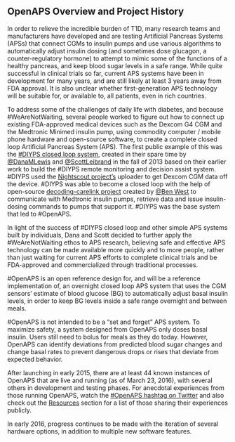 ## OpenAPS Overview and Project History

In order to relieve the incredible burden of T1D, many research teams and manufacturers have developed and are testing Artificial Pancreas Systems (APSs) that connect CGMs to insulin pumps and use various algorithms to automatically adjust insulin dosing (and sometimes dose glucagon, a counter-regulatory hormone) to attempt to mimic some of the functions of a healthy pancreas, and keep blood sugar levels in a safe range. While quite successful in clinical trials so far, current APS systems have been in development for many years, and are still likely at least 3 years away from FDA approval. It is also unclear whether first-generation APS technology will be suitable for, or available to, all patients, even in rich countries.

To address some of the challenges of daily life with diabetes, and because #WeAreNotWaiting, several people worked to figure out how to connect up existing FDA-approved medical devices such as the Dexcom G4 CGM and the Medtronic Minimed insulin pump, using commodity computer / mobile phone hardware and open-source software, to create a complete closed loop Artificial Pancreas System (APS). The first public example of this was the [#DIYPS closed loop system](http://diyps.org), created in their spare time by [@DanaMLewis](http://twitter.com/danamlewis) and [@ScottLeibrand](http://twitter.com/scottleibrand) in the fall of 2013 based on their earlier work to build the #DIYPS remote monitoring and decision assist system. #DIYPS used the [Nightscout project’s](http://nightscout.info) uploader to get Dexcom CGM data off the device. #DIYPS was able to become a closed loop with the help of open-source [decoding-carelink project](http://www.github.com/bewest/decoding-carelink) created by [@Ben West](http://twitter.com/bewestisdoing) to communicate with Medtronic insulin pumps, retrieve data and issue insulin-dosing commands to pumps that support it. #DIYPS was the base system that led to #OpenAPS.

In light of the success of #DIYPS closed loop and other simple APS systems built by individuals, Dana and Scott decided to further apply the #WeAreNotWaiting ethos to APS research, believing safe and effective APS technology can be made available more quickly and to more people, rather than just waiting for current APS efforts to complete clinical trials and be FDA-approved and commercialized through traditional processes.

\#OpenAPS is an open reference design for, and will be a reference implementation of, an overnight closed loop APS system that uses the CGM sensors’ estimate of blood glucose (BG) to automatically adjust basal insulin levels, in order to keep BG levels inside a safe range overnight and between meals.

\#OpenAPS is not intended to be a “set and forget” APS system. To maximize safety, a system designed from OpenAPS only doses basal insulin. Users still need to bolus for meals as they do today. However, OpenAPS can identify deviations from predicted blood sugar changes and change basal rates to prevent dangerous drops or rises that deviate from expected behavior.

After launching in early 2015, there are at least 44 known instances of OpenAPS that are live and running (as of March 23, 2016), with several others in development and testing phases. For anecdotal experiences from those running OpenAPS, watch the [#OpenAPS hashtag on Twitter](https://twitter.com/search?f=tweets&vertical=default&q=%23OpenAPS&src=typd) and also check out the [Resources](./resources.md) section for a list of those sharing their experiences publicly.

In early 2016, progress continues to be made with the iteration of several hardware options, in addition to multiple new software features.
